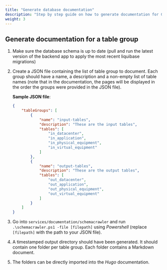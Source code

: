 ```yaml
---
title: "Generate database documentation"
description: "Step by step guide on how to generate documentation for G4IT's data model"
weight: 3
---
```


## Generate documentation for a table group

1. Make sure the database schema is up to date (pull and run the latest version of the backend app to apply the most recent liquibase migrations)
2. Create a JSON file containing the list of table group to document. Each group should have a name, a description and a
   non-empty list of table names (note that in the documentation, the pages will be displayed in the order the groups were provided in the JSON file).

    **Sample JSON file**:

    ```json
    {
        "tableGroups": [
            {
                "name": "input-tables",
                "description": "These are the input tables",
                "tables": [
                    "in_datacenter",
                    "in_application",
                    "in_physical_equipment",
                    "in_virtual_equipment"
                ]
            },
            {
                "name": "output-tables",
                "description": "These are the output tables",
                "tables": [
                    "out_datacenter",
                    "out_application",
                    "out_physical_equipment",
                    "out_virtual_equipment"
                ]
            }
        ]
    }
    ```

3. Go into `services/documentation/schemacrawler` and run `.\schemacrawler.ps1 -file [filepath]` using _Powershell_ (replace
   `[filepath]` with the path to your JSON file).
4. A timestamped output directory should have been generated. It should contain one folder per table group. Each folder
   contains a Markdown document.
5. The folders can be directly imported into the _Hugo_ documentation.
